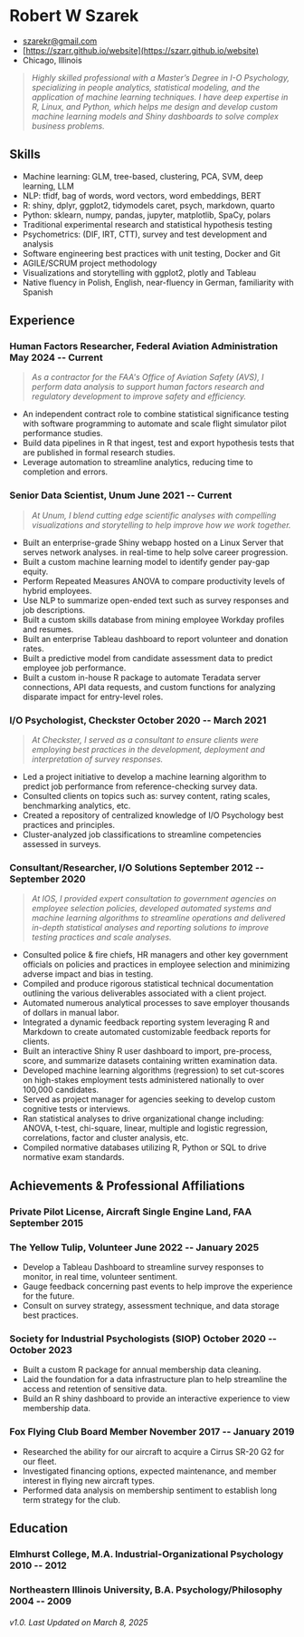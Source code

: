 <!-- The (first) h1 will be used as the <title> of the HTML page -->
# Robert W Szarek

<!-- The unordered list immediately after the h1 will be formatted on a single
line. It is intended to be used for contact details -->
- <szarekr@gmail.com>
- [https://szarr.github.io/website](https://szarr.github.io/website)
- Chicago, Illinois

<!-- The paragraph after the h1 and ul and before the first h2 is optional. It
is intended to be used for a short summary. -->
>*Highly skilled professional with a Master’s Degree in I-O Psychology, specializing in people analytics, statistical modeling, and the application of machine learning techniques. I have deep expertise in R, Linux, and Python, which helps me design and develop custom machine learning models and Shiny dashboards to solve complex business problems.*

## Skills
- Machine learning: GLM, tree-based, clustering, PCA, SVM, deep learning, LLM
- NLP: tfidf, bag of words, word vectors, word embeddings, BERT
- R: shiny, dplyr, ggplot2, tidymodels caret, psych, markdown, quarto
- Python: sklearn, numpy, pandas, jupyter, matplotlib, SpaCy, polars
- Traditional experimental research and statistical hypothesis testing
- Psychometrics: (DIF, IRT, CTT), survey and test development and analysis
- Software engineering best practices with unit testing, Docker and Git
- AGILE/SCRUM project methodology
- Visualizations and storytelling with ggplot2, plotly and Tableau
- Native fluency in Polish, English, near-fluency in German, familiarity with Spanish

## Experience

<!-- You have to wrap the "left" and "right" half of these headings in spans by hand -->
### <span>Human Factors Researcher, Federal Aviation Administration</span> <span>May 2024 -- Current</span>

>*As a contractor for the FAA's Office of Aviation Safety (AVS), I perform data analysis to support human factors research and regulatory development to improve safety and efficiency.*

- An independent contract role to combine statistical significance testing with software programming to
  automate and scale flight simulator pilot performance studies.
- Build data pipelines in R that ingest, test and export hypothesis tests that are published in formal
  research studies.
- Leverage automation to streamline analytics, reducing time to completion and errors.

### <span>Senior Data Scientist, Unum</span> <span>June 2021 -- Current</span>

>*At Unum, I blend cutting edge scientific analyses with compelling visualizations and storytelling to help improve how we work together.*

- Built an enterprise-grade Shiny webapp hosted on a Linux Server that serves network analyses.
  in real-time to help solve career progression.
- Built a custom machine learning model to identify gender pay-gap equity.
- Perform Repeated Measures ANOVA to compare productivity levels of hybrid employees.
- Use NLP to summarize open-ended text such as survey responses and job descriptions.
- Built a custom skills database from mining employee Workday profiles and resumes.
- Built an enterprise Tableau dashboard to report volunteer and donation rates.
- Built a predictive model from candidate assessment data to predict employee job performance.
- Built a custom in-house R package to automate Teradata server connections, API data requests, and
  custom functions for analyzing disparate impact for entry-level roles.

### <span>I/O Psychologist, Checkster</span> <span>October 2020 -- March 2021</span>

> *At Checkster, I served as a consultant to ensure clients were employing best practices in the development, deployment and interpretation of survey responses.*

- Led a project initiative to develop a machine learning algorithm to predict job performance from
  reference-checking survey data.
- Consulted clients on topics such as: survey content, rating scales, benchmarking analytics, etc.
- Created a repository of centralized knowledge of I/O Psychology best practices and principles.
- Cluster-analyzed job classifications to streamline competencies assessed in surveys.

### <span>Consultant/Researcher, I/O Solutions</span> <span>September 2012 -- September 2020</span>

> *At IOS, I provided expert consultation to government agencies on employee selection policies, developed automated systems and machine learning algorithms to streamline operations and delivered in-depth statistical analyses and reporting solutions to improve testing practices and scale analyses.*

- Consulted police & fire chiefs, HR managers and other key government officials on policies and
  practices in employee selection and minimizing adverse impact and bias in testing.
- Compiled and produce rigorous statistical technical documentation outlining the various deliverables
  associated with a client project.
- Automated numerous analytical processes to save employer thousands of dollars in manual labor.
- Integrated a dynamic feedback reporting system leveraging R and Markdown to create automated
  customizable feedback reports for clients.
- Built an interactive Shiny R user dashboard to import, pre-process, score, and summarize datasets
  containing written examination data.
- Developed machine learning algorithms (regression) to set cut-scores on high-stakes employment
  tests administered nationally to over 100,000 candidates.
- Served as project manager for agencies seeking to develop custom cognitive tests or interviews.
- Ran statistical analyses to drive organizational change including: ANOVA, t-test, chi-square, linear,
  multiple and logistic regression, correlations, factor and cluster analysis, etc.
- Compiled normative databases utilizing R, Python or SQL to drive normative exam standards.

## Achievements & Professional Affiliations

### <span>Private Pilot License, Aircraft Single Engine Land, FAA</span> <span>September 2015</span>

### <span>The Yellow Tulip, Volunteer</span> <span>June 2022 -- January 2025</span>

- Develop a Tableau Dashboard to streamline survey responses to monitor, in real time, volunteer sentiment.
- Gauge feedback concerning past events to help improve the experience for the future.
- Consult on survey strategy, assessment technique, and data storage best practices.

### <span>Society for Industrial Psychologists (SIOP)</span> <span>October 2020 -- October 2023</span>

- Built a custom R package for annual membership data cleaning.
- Laid the foundation for a data infrastructure plan to help streamline the access and retention of
  sensitive data.
- Build an R shiny dashboard to provide an interactive experience to view membership data.

### <span>Fox Flying Club Board Member</span> <span>November 2017 -- January 2019</span>

- Researched the ability for our aircraft to acquire a Cirrus SR-20 G2 for our fleet.
- Investigated financing options, expected maintenance, and member interest in flying new aircraft types.
- Performed data analysis on membership sentiment to establish long term strategy for the club.

## Education

### <span>Elmhurst College, M.A. Industrial-Organizational Psychology</span> <span>2010 -- 2012</span>

### <span>Northeastern Illinois University, B.A. Psychology/Philosophy</span> <span>2004 -- 2009</span>

###### v1.0. Last Updated on March 8, 2025